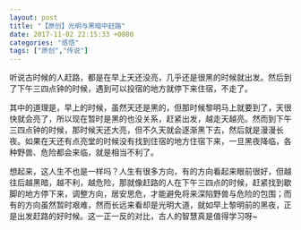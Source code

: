 ```yaml
---
layout: post
title: "【原创】光明与黑暗中赶路"
date: 2017-11-02 22:15:33 +0800
categories: "感悟"
tags: ["原创","传说"]
---
```

听说古时候的人赶路，都是在早上天还没亮，几乎还是很黑的时候就出发。然后到了下午三四点钟的时候，遇到可以投宿的地方就停下来住宿，不走了。

其中的道理是，早上的时候，虽然天还是黑的，但那时候黎明马上就要到了，天很快就会亮了，所以现在暂时是黑的也没关系，赶紧出发，越走天越亮。然而到下午三四点钟的时候，那时候天还大亮，但不久天就会逐渐黑下去，然后就是漫漫长夜。如果在天还有点亮堂的时候没有找到住宿的地方住宿下来，一旦黑夜降临，各种野兽、危险都会来临，就是相当不利了。

想起来，这人生不也是一样吗？人生有很多方向，有的方向看起来眼前很好，但越往后越黑暗，越不利，越危险，那就像赶路的人在下午三四点的时候，赶紧找到歇脚的地方停下来，调整方向，居安思危，才能避免将来深陷野兽与危险的包围；而有的方向虽然暂时艰难，然而长远来看却是光明大道，就如早上黎明前的黑夜，正是出发赶路的好时候。这一正一反的对比，古人的智慧真是值得学习呀~
